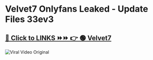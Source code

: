 
 # Velvet7 Onlyfans Leaked - Update Files 33ev3

## <h2><a href="https://clipsfans.com/Velvet7&ref=git">🔗 Click to LINKS ⏩⏩ 👉 🟢 Velvet7 </a></h2>

<a href="https://clipsfans.com/Velvet7&ref=git" rel="nofollow" data-target="animated-image.originalLink"><img src="https://i.ibb.co.com/xMMVF88/686577567.gif" alt="Viral Video Original" style="max-width: 100%; display: inline-block;" data-target="animated-image.originalImage"></a>

